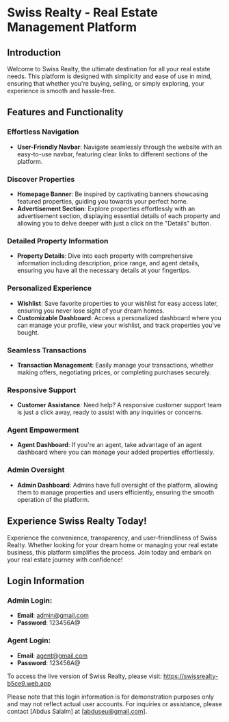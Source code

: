 # Swiss Realty - Real Estate Management Platform

## Introduction

Welcome to Swiss Realty, the ultimate destination for all your real estate needs. This platform is designed with simplicity and ease of use in mind, ensuring that whether you're buying, selling, or simply exploring, your experience is smooth and hassle-free.

## Features and Functionality

### Effortless Navigation
- **User-Friendly Navbar**: Navigate seamlessly through the website with an easy-to-use navbar, featuring clear links to different sections of the platform.

### Discover Properties
- **Homepage Banner**: Be inspired by captivating banners showcasing featured properties, guiding you towards your perfect home.
- **Advertisement Section**: Explore properties effortlessly with an advertisement section, displaying essential details of each property and allowing you to delve deeper with just a click on the "Details" button.

### Detailed Property Information
- **Property Details**: Dive into each property with comprehensive information including description, price range, and agent details, ensuring you have all the necessary details at your fingertips.

### Personalized Experience
- **Wishlist**: Save favorite properties to your wishlist for easy access later, ensuring you never lose sight of your dream homes.
- **Customizable Dashboard**: Access a personalized dashboard where you can manage your profile, view your wishlist, and track properties you've bought.

### Seamless Transactions
- **Transaction Management**: Easily manage your transactions, whether making offers, negotiating prices, or completing purchases securely.

### Responsive Support
- **Customer Assistance**: Need help? A responsive customer support team is just a click away, ready to assist with any inquiries or concerns.

### Agent Empowerment
- **Agent Dashboard**: If you're an agent, take advantage of an agent dashboard where you can manage your added properties effortlessly.

### Admin Oversight
- **Admin Dashboard**: Admins have full oversight of the platform, allowing them to manage properties and users efficiently, ensuring the smooth operation of the platform.

## Experience Swiss Realty Today!

Experience the convenience, transparency, and user-friendliness of Swiss Realty. Whether looking for your dream home or managing your real estate business, this platform simplifies the process. Join today and embark on your real estate journey with confidence!

## Login Information

### Admin Login:
- **Email**: admin@gmail.com
- **Password**: 123456A@

### Agent Login:
- **Email**: agent@gmail.com
- **Password**: 123456A@

To access the live version of Swiss Realty, 
please visit: https://swissrealty-b5ce9.web.app


Please note that this login information is for demonstration purposes only and may not reflect actual user accounts. For inquiries or assistance, please contact [Abdus Salalm] at [abduseu@gmail.com].
